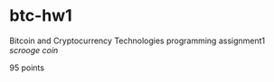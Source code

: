 # btc-hw1
Bitcoin and Cryptocurrency Technologies programming assignment1 *scrooge coin*

95 points
